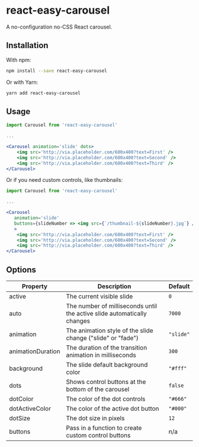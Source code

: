 # react-easy-carousel

A no-configuration no-CSS React carousel.

## Installation

With npm:

```bash
npm install --save react-easy-carousel
```

Or with Yarn:

```bash
yarn add react-easy-carousel
```

## Usage

```jsx
import Carousel from 'react-easy-carousel'

...

<Carousel animation='slide' dots>
	<img src='http://via.placeholder.com/600x400?text=First' />
	<img src='http://via.placeholder.com/600x400?text=Second' />
	<img src='http://via.placeholder.com/600x400?text=Third' />
</Carousel>
```

Or if you need custom controls, like thumbnails:

```jsx
import Carousel from 'react-easy-carousel'

...

<Carousel
   animation='slide'
   buttons={slideNumber => <img src={`/thumbnail-${slideNumber}.jpg`} />}
   >
	<img src='http://via.placeholder.com/600x400?text=First' />
	<img src='http://via.placeholder.com/600x400?text=Second' />
	<img src='http://via.placeholder.com/600x400?text=Third' />
</Carousel>
```

## Options

Property | Description | Default
--- | --- | ---
active | The current visible slide | `0`
auto | The number of milliseconds until the active slide automatically changes | `7000`
animation | The animation style of the slide change ("slide" or "fade") | `"slide"`
animationDuration | The duration of the transition animation in milliseconds | `300`
background | The slide default background color | `"#fff"`
dots | Shows control buttons at the bottom of the carousel | `false`
dotColor | The color of the dot controls | `"#666"`
dotActiveColor | The color of the active dot button | `"#000"`
dotSize | The dot size in pixels | `12`
buttons | Pass in a function to create custom control buttons | n/a